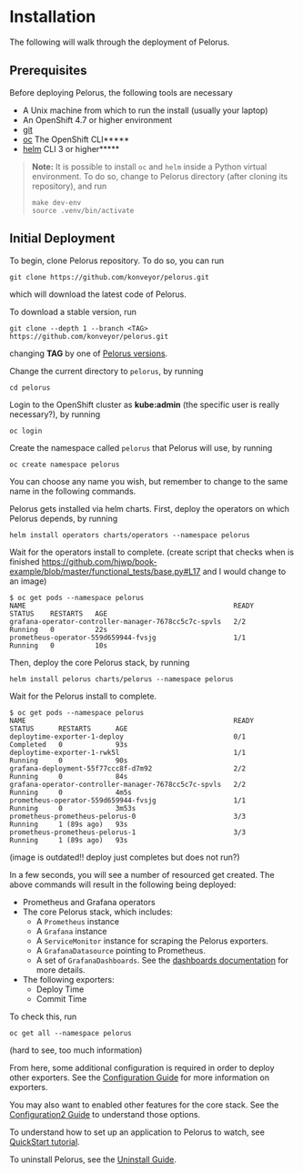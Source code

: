# Installation

The following will walk through the deployment of Pelorus.

## Prerequisites

Before deploying Pelorus, the following tools are necessary

* A Unix machine from which to run the install (usually your laptop)
* An OpenShift 4.7 or higher environment
* [git](https://git-scm.com/)
* [oc](https://docs.openshift.com/container-platform/4.8/cli_reference/openshift_cli/getting-started-cli.html#installing-openshift-cli) The OpenShift CLI**\***
* [helm](https://helm.sh/) CLI 3 or higher**\***

>**Note:** It is possible to install `oc` and `helm` inside a Python virtual environment. To do so, change to Pelorus directory (after cloning its repository), and run
>```
>make dev-env
>source .venv/bin/activate
>```

## Initial Deployment

To begin, clone Pelorus repository. To do so, you can run
```
git clone https://github.com/konveyor/pelorus.git
```
which will download the latest code of Pelorus.

To download a stable version, run
```
git clone --depth 1 --branch <TAG> https://github.com/konveyor/pelorus.git
```
changing **TAG** by one of [Pelorus versions](https://github.com/konveyor/pelorus/tags).

Change the current directory to `pelorus`, by running
```
cd pelorus
```

Login to the OpenShift cluster as **kube:admin** (the specific user is really necessary?), by running
```
oc login
```

Create the namespace called `pelorus` that Pelorus will use, by running
```
oc create namespace pelorus
```
You can choose any name you wish, but remember to change to the same name in the following commands.

Pelorus gets installed via helm charts. First, deploy the operators on which Pelorus depends, by running
```
helm install operators charts/operators --namespace pelorus
```

Wait for the operators install to complete. (create script that checks when is finished https://github.com/hjwp/book-example/blob/master/functional_tests/base.py#L17 and I would change to an image)
```
$ oc get pods --namespace pelorus
NAME                                                   READY     STATUS    RESTARTS   AGE
grafana-operator-controller-manager-7678cc5c7c-spvls   2/2       Running   0          22s
prometheus-operator-559d659944-fvsjg                   1/1       Running   0          10s
```

Then, deploy the core Pelorus stack, by running
```
helm install pelorus charts/pelorus --namespace pelorus
```

Wait for the Pelorus install to complete.
```
$ oc get pods --namespace pelorus
NAME                                                   READY     STATUS      RESTARTS      AGE
deploytime-exporter-1-deploy                           0/1       Completed   0             93s
deploytime-exporter-1-rwk5l                            1/1       Running     0             90s
grafana-deployment-55f77ccc8f-d7m92                    2/2       Running     0             84s
grafana-operator-controller-manager-7678cc5c7c-spvls   2/2       Running     0             4m5s
prometheus-operator-559d659944-fvsjg                   1/1       Running     0             3m53s
prometheus-prometheus-pelorus-0                        3/3       Running     1 (89s ago)   93s
prometheus-prometheus-pelorus-1                        3/3       Running     1 (89s ago)   93s
```
(image is outdated!! deploy just completes but does not run?)

In a few seconds, you will see a number of resourced get created. The above commands will result in the following being deployed:

* Prometheus and Grafana operators
* The core Pelorus stack, which includes:
    * A `Prometheus` instance
    * A `Grafana` instance
    * A `ServiceMonitor` instance for scraping the Pelorus exporters.
    * A `GrafanaDatasource` pointing to Prometheus.
    * A set of `GrafanaDashboards`. See the [dashboards documentation](../Dashboards.md) for more details.
* The following exporters:
    * Deploy Time
    * Commit Time

To check this, run
```
oc get all --namespace pelorus
```
(hard to see, too  much information)

From here, some additional configuration is required in order to deploy other exporters. See the [Configuration Guide](../Configuration.md) for more information on exporters.

You may also want to enabled other features for the core stack. See the [Configuration2 Guide](configuration2.md) to understand those options.

To understand how to set up an application to Pelorus to watch, see [QuickStart tutorial](Demo.md).

To uninstall Pelorus, see the [Uninstall Guide](Uninstall.md).
